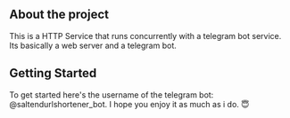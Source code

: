 ## About the project

This is a HTTP Service that runs concurrently with a telegram bot service. Its basically a web server and a telegram bot.

## Getting Started

To get started here's the username of the telegram bot: @saltendurlshortener_bot. I hope you enjoy it as much as i do. 😇